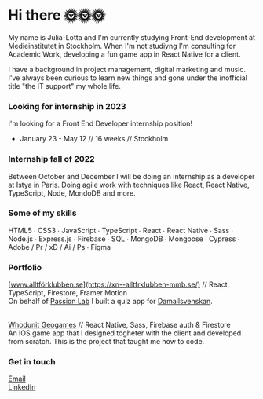 # Hi there 🌞🌞🌞

My name is Julia-Lotta and I'm currently studying Front-End development at Medieinstitutet in Stockholm.
When I'm not studiyng I'm consulting for Academic Work, developing a fun game app in React Native for a client.<br>

I have a background in project management, digital marketing and music. I've always been curious to learn new things and gone under the inofficial title "the IT support" my whole life.

### Looking for internship in 2023
I'm looking for a Front End Developer internship position!<br>
- January 23 - May 12 // 16 weeks // Stockholm

### Internship fall of 2022
Between October and December I will be doing an internship as a developer at Istya in Paris. Doing agile work with techniques like React, React Native, TypeScript, Node, MondoDB and more.


### Some of my skills
HTML5 ∙ CSS3 ∙ JavaScript ∙ TypeScript ∙ React ∙ React Native ∙ Sass ∙ Node.js ∙ Express.js ∙ Firebase ∙ SQL ∙ MongoDB ∙ Mongoose ∙ Cypress ∙ Adobe / Pr / xD / Ai / Ps ∙ Figma

### Portfolio
[www.alltförklubben.se](https://xn--alltfrklubben-mmb.se/) // React, TypeScript, Firestore, Framer Motion <br>
On behalf of [Passion Lab](https://passionlab.se/) I built a quiz app for [Damallsvenskan](https://www.obosdamallsvenskan.se/). <br><br>

[Whodunit Geogames](https://apps.apple.com/us/app/whodunit-geogames/id1623048354) // React Native, Sass, Firebase auth & Firestore<br>
An iOS game app that I designed togheter with the client and developed from scratch. This is the project that taught me how to code. 

### Get in touch

[Email](mailto:julia-lotta@tingloef.se) <br>
[LinkedIn](https://www.linkedin.com/in/julialottatinglof) <br>

